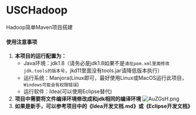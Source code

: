 # USCHadoop
Hadoop简单Maven项目搭建

#### 使用注意事项
1. **本项目的运行配置为：**
    + Java环境：jdk1.8（请务必是jdk1.8如果不是`请在pom.xml里面修改jdk.tools的版本号`，jkd11里面没有tools.jar请降低版本执行）
    + 运行系统：Manjora(Linux即可，最好使用Linux或MacOS运行此项目，`Windows可能会有权限错误`)
    + 运行软件：Idea(可以使用Eclipse替代)
2. **项目中需要将文件编译环境修改成和jdk相同的编译环境**
    ![AuZGsH.png](https://s2.ax1x.com/2019/03/19/AuZGsH.png)
3. **如果是新手，可以参考项目中的《Idea开发文档.md》或《Eclipse开发文档》**